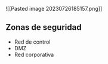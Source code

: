 ![[Pasted image 20230726185157.png]]
## Zonas de seguridad
- Red de control
- DMZ
- Red corporativa
  